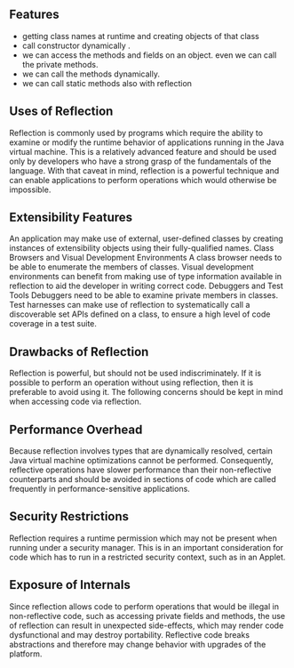 Features
-------------
  * getting class names at runtime and creating objects of that class
  * call constructor dynamically .
  * we can access the methods and fields on an object. even we can call the private methods.
  * we can call the methods dynamically.
  * we can call static methods also with reflection
  
Uses of Reflection
-------------------

Reflection is commonly used by programs which require the ability to examine or modify the runtime behavior of applications running in the Java virtual machine. This is a relatively advanced feature and should be used only by developers who have a strong grasp of the fundamentals of the language. With that caveat in mind, reflection is a powerful technique and can enable applications to perform operations which would otherwise be impossible.

Extensibility Features
------------------------

An application may make use of external, user-defined classes by creating instances of extensibility objects using their fully-qualified names. Class Browsers and Visual Development Environments A class browser needs to be able to enumerate the members of classes. Visual development environments can benefit from making use of type information available in reflection to aid the developer in writing correct code. Debuggers and Test Tools Debuggers need to be able to examine private members in classes. Test harnesses can make use of reflection to systematically call a discoverable set APIs defined on a class, to ensure a high level of code coverage in a test suite.

Drawbacks of Reflection
------------------------

Reflection is powerful, but should not be used indiscriminately. If it is possible to perform an operation without using reflection, then it is preferable to avoid using it. The following concerns should be kept in mind when accessing code via reflection.

Performance Overhead
--------------------
Because reflection involves types that are dynamically resolved, certain Java virtual machine optimizations cannot be performed. Consequently, reflective operations have slower performance than their non-reflective counterparts and should be avoided in sections of code which are called frequently in performance-sensitive applications.

Security Restrictions
----------------------
Reflection requires a runtime permission which may not be present when running under a security manager. This is in an important consideration for code which has to run in a restricted security context, such as in an Applet.

Exposure of Internals
----------------------
Since reflection allows code to perform operations that would be illegal in non-reflective code, such as accessing private fields and methods, the use of reflection can result in unexpected side-effects, which may render code dysfunctional and may destroy portability. Reflective code breaks abstractions and therefore may change behavior with upgrades of the platform.
   